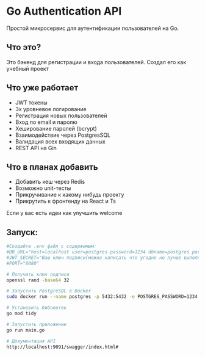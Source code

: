 # Go Authentication API

Простой микросервис для аутентификации пользователей на Go.

## Что это?

Это бэкенд для регистрации и входа пользователей. Создал его как учебный проект

## Что уже работает

- JWT токены
- 3х уровневое логирование
- Регистрация новых пользователей
- Вход по email и паролю
- Хеширование паролей (bcrypt)
- Взаимодействие через PostgresSQL
- Валидация всех входящих данных
- REST API на Gin

## Что в планах добавить

- Добавить кеш через Redis
- Возможно unit-тесты
- Прикручивание к какому нибудь проекту
- Прикрутить к фронтенду на React и Ts

Если у вас есть идеи как улучшить welcome

## Запуск:

```bash
#Создайте .env файл с содержимым:
#DB_URL="host=localhost user=postgres password=1234 dbname=postgres port=5432 sslmode=disable"
#JWT_SECRET="Ваш ключ подписи(можно написать что угодно но лучше выполните команду из терминала ниже и скопируйте содержимое вывода сюда)"
#PORT="8080"

# Получить ключ подписи
openssl rand -base64 32

# Запустить PostgreSQL в Docker
sudo docker run --name postgres -p 5432:5432 -e POSTGRES_PASSWORD=1234 -d postgres:13.3

# Установить библеотек
go mod tidy

# Запустить приложение
go run main.go

# Документация API
http://localhost:9091/swagger/index.html#